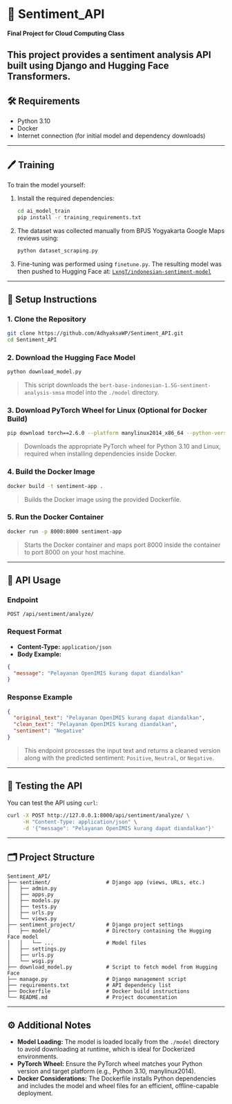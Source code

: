 ﻿# 📘 Sentiment\_API

**Final Project for Cloud Computing Class**

This project provides a sentiment analysis API built using Django and Hugging Face Transformers. 
---

## 🛠️ Requirements

* Python 3.10
* Docker
* Internet connection (for initial model and dependency downloads)

---

## 🖊️ Training

To train the model yourself:

1. Install the required dependencies:

   ```bash
   cd ai_model_train
   pip install -r training_requirements.txt
   ```

2. The dataset was collected manually from BPJS Yogyakarta Google Maps reviews using:

   ```bash
   python dataset_scraping.py
   ```

3. Fine-tuning was performed using `finetune.py`. The resulting model was then pushed to Hugging Face at:
   [`LxngT/indonesian-sentiment-model`](https://huggingface.co/LxngT/indonesian-sentiment-model)

---

## 🚀 Setup Instructions

### 1. Clone the Repository

```bash
git clone https://github.com/AdhyaksaWP/Sentiment_API.git
cd Sentiment_API
```

### 2. Download the Hugging Face Model

```bash
python download_model.py
```

> This script downloads the `bert-base-indonesian-1.5G-sentiment-analysis-smsa` model into the `./model` directory.

### 3. Download PyTorch Wheel for Linux (Optional for Docker Build)

```bash
pip download torch==2.6.0 --platform manylinux2014_x86_64 --python-version 310 --only-binary=:all: --no-deps
```

> Downloads the appropriate PyTorch wheel for Python 3.10 and Linux, required when installing dependencies inside Docker.

### 4. Build the Docker Image

```bash
docker build -t sentiment-app .
```

> Builds the Docker image using the provided Dockerfile.

### 5. Run the Docker Container

```bash
docker run -p 8000:8000 sentiment-app
```

> Starts the Docker container and maps port 8000 inside the container to port 8000 on your host machine.

---

## 📡 API Usage

### Endpoint

`POST /api/sentiment/analyze/`

### Request Format

* **Content-Type:** `application/json`
* **Body Example:**

```json
{
  "message": "Pelayanan OpenIMIS kurang dapat diandalkan"
}
```

### Response Example

```json
{
  "original_text": "Pelayanan OpenIMIS kurang dapat diandalkan",
  "clean_text": "Pelayanan OpenIMIS kurang diandalkan",
  "sentiment": "Negative"
}
```

> This endpoint processes the input text and returns a cleaned version along with the predicted sentiment: `Positive`, `Neutral`, or `Negative`.

---

## 🧪 Testing the API

You can test the API using `curl`:

```bash
curl -X POST http://127.0.0.1:8000/api/sentiment/analyze/ \
     -H "Content-Type: application/json" \
     -d '{"message": "Pelayanan OpenIMIS kurang dapat diandalkan"}'
```

---

## 🗂️ Project Structure

```
Sentiment_API/
├── sentiment/                  # Django app (views, URLs, etc.)
│   ├── admin.py
│   ├── apps.py
│   ├── models.py
│   ├── tests.py
│   ├── urls.py
│   └── views.py
├── sentiment_project/          # Django project settings
│   ├── model/                  # Directory containing the Hugging Face model
│   │   └── ...                 # Model files
│   ├── settings.py
│   ├── urls.py
│   └── wsgi.py
├── download_model.py           # Script to fetch model from Hugging Face
├── manage.py                   # Django management script
├── requirements.txt            # API dependency list
├── Dockerfile                  # Docker build instructions
└── README.md                   # Project documentation
```

---

## ⚙️ Additional Notes

* **Model Loading:** The model is loaded locally from the `./model` directory to avoid downloading at runtime, which is ideal for Dockerized environments.
* **PyTorch Wheel:** Ensure the PyTorch wheel matches your Python version and target platform (e.g., Python 3.10, manylinux2014).
* **Docker Considerations:** The Dockerfile installs Python dependencies and includes the model and wheel files for an efficient, offline-capable deployment.
